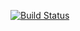 [![Build Status](https://travis-ci.org/DiamondLightSource/dls_pi_piezo_scan.svg?branch=master)](https://travis-ci.org/DiamondLightSource/dls_pi_piezo_scan)